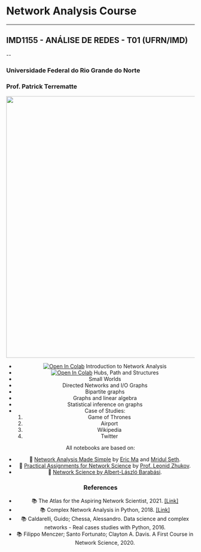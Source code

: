 # Network Analysis Course 
---
## IMD1155 - ANÁLISE DE REDES - T01 (UFRN/IMD)
--
### Universidade Federal do Rio Grande do Norte
### Prof. Patrick Terrematte

<center><img width="700" src="https://drive.google.com/uc?export=view&id=1zaJgdwhGABOD9vsG9r_vHshAAD2UZipQ"></center>
<center>

 - [![Open In Colab](https://colab.research.google.com/assets/colab-badge.svg)](http://colab.research.google.com/github/terrematte/) Introduction to Network Analysis
 - [![Open In Colab](https://colab.research.google.com/assets/colab-badge.svg)](http://colab.research.google.com/github/terrematte/) Hubs, Path and Structures
 - Small Worlds 
 - Directed Networks and I/O Graphs
 - Bipartite graphs
 - Graphs and linear algebra
 - Statistical inference on graphs 
 - Case of Studies:
	1. Game of Thrones
	2. Airport
	3. Wikipedia
	4. Twitter

All notebooks are based on:

- :notebook: [Network Analysis Made Simple](https://ericmjl.github.io/Network-Analysis-Made-Simple/) by [Eric Ma](https://github.com/ericmjl) and [Mridul Seth](https://github.com/MridulS).
- :notebook: [Practical Assignments for Network Science](https://github.com/netspractice/network-science) by [Prof. Leonid Zhukov](http://leonidzhukov.net/hse/2023/networkscience/).
- :notebook: [Network Science by Albert-László Barabási](http://networksciencebook.com/).


### References

- :books: The Atlas for the Aspiring Network Scientist, 2021.  [[Link]](https://www.networkatlas.eu/index.htm)
- :books: Complex Network Analysis in Python, 2018.  [[Link]](https://pragprog.com/titles/dzcnapy/complex-network-analysis-in-python/)
- :books: Caldarelli, Guido; Chessa, Alessandro. Data science and complex networks - Real cases studies with Python, 2016.
- :books: Filippo Menczer; Santo Fortunato; Clayton A. Davis. A First Course in Network Science, 2020.
